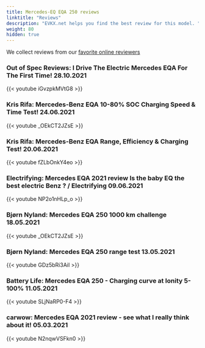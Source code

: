 ```yaml
---
title: Mercedes-EQ EQA 250 reviews
linktitle: "Reviews"
description: "EVKX.net helps you find the best review for this model. "
weight: 80
hidden: true
---
```

<object type="image/svg+xml" data="../modelnavigation.svg"></object>
We collect reviews from our [favorite online reviewers](/guides/evreviewers/)

### Out of Spec Reviews: I Drive The Electric Mercedes EQA For The First Time! 28.10.2021

{{< youtube iGvzpkMVtG8 >}}

### Kris Rifa: Mercedes-Benz EQA 10-80% SOC Charging Speed & Time Test! 24.06.2021

{{< youtube _OEkCT2JZsE >}}

### Kris Rifa: Mercedes-Benz EQA Range, Efficiency & Charging Test! 20.06.2021

{{< youtube fZLbOnkY4eo >}}

### Electrifying: Mercedes EQA 2021 review Is the baby EQ the best electric Benz ? / Electrifying 09.06.2021

{{< youtube NP2o1nHLp_o >}}

### Bjørn Nyland: Mercedes EQA 250 1000 km challenge 18.05.2021

{{< youtube _OEkCT2JZsE >}}

### Bjørn Nyland: Mercedes EQA 250 range test 13.05.2021

{{< youtube GDz5bRi3AiI >}}

### Battery Life: Mercedes EQA 250 - Charging curve at Ionity 5-100% 11.05.2021

{{< youtube SLjNaRP0-F4 >}}

### carwow: Mercedes EQA 2021 review - see what I really think about it! 05.03.2021

{{< youtube N2nqwVSFkn0 >}}

